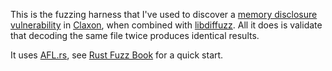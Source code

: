 This is the fuzzing harness that I've used to discover a [memory disclosure vulnerability](https://github.com/ruuda/claxon/issues/10) in [Claxon](https://github.com/ruuda/claxon), when combined with [libdiffuzz](https://github.com/Shnatsel/libdiffuzz). All it does is validate that decoding the same file twice produces identical results.

It uses [AFL.rs](https://github.com/rust-fuzz/afl.rs), see [Rust Fuzz Book](https://fuzz.rs/book/afl.html) for a quick start.
